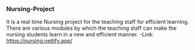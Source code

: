 ### Nursing-Project
It is a real time Nursing project for the teaching staff for efficient learning. There are various modules by which the teaching staff can make the nursing students learn in a new and efficient manner.
-Link: https://nursing.netlify.app/
